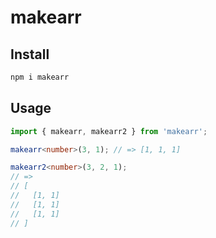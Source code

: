 # makearr

## Install
```bash
npm i makearr
```

## Usage
```typescript
import { makearr, makearr2 } from 'makearr';

makearr<number>(3, 1); // => [1, 1, 1]

makearr2<number>(3, 2, 1);
// =>
// [
//   [1, 1]
//   [1, 1]
//   [1, 1]
// ]

```
